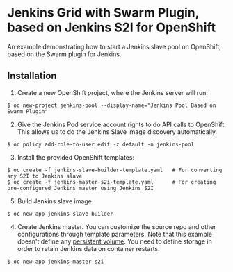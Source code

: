 # Jenkins Grid with Swarm Plugin, based on Jenkins S2I for OpenShift

An example demonstrating how to start a Jenkins slave pool on OpenShift, based on the Swarm plugin for Jenkins.

## Installation

1. Create a new OpenShift project, where the Jenkins server will run:

  ```
  $ oc new-project jenkins-pool --display-name="Jenkins Pool Based on Swarm Plugin"
  ```

2. Give the Jenkins Pod service account rights to do API calls to OpenShift. This allows us to do the Jenkins Slave image discovery automatically.

  ```
  $ oc policy add-role-to-user edit -z default -n jenkins-pool
  ```

3. Install the provided OpenShift templates:

  ```
  $ oc create -f jenkins-slave-builder-template.yaml   # For converting any S2I to Jenkins slave
  $ oc create -f jenkins-master-s2i-template.yaml      # For creating pre-configured Jenkins master using Jenkins S2I
  ```

5. Build Jenkins slave image.

  ```
  $ oc new-app jenkins-slave-builder
  ```

4. Create Jenkins master. You can customize the source repo and other configurations through template parameters. Note that this example doesn't define any [persistent volume](https://docs.openshift.com/enterprise/3.2/architecture/additional_concepts/storage.html). You need to define storage in order to retain Jenkins data on container restarts. 

  ```
  $ oc new-app jenkins-master-s2i
  ```
